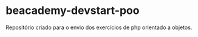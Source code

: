 # beacademy-devstart-poo
 Repositório criado para o envio dos exercícios de php orientado a objetos.
